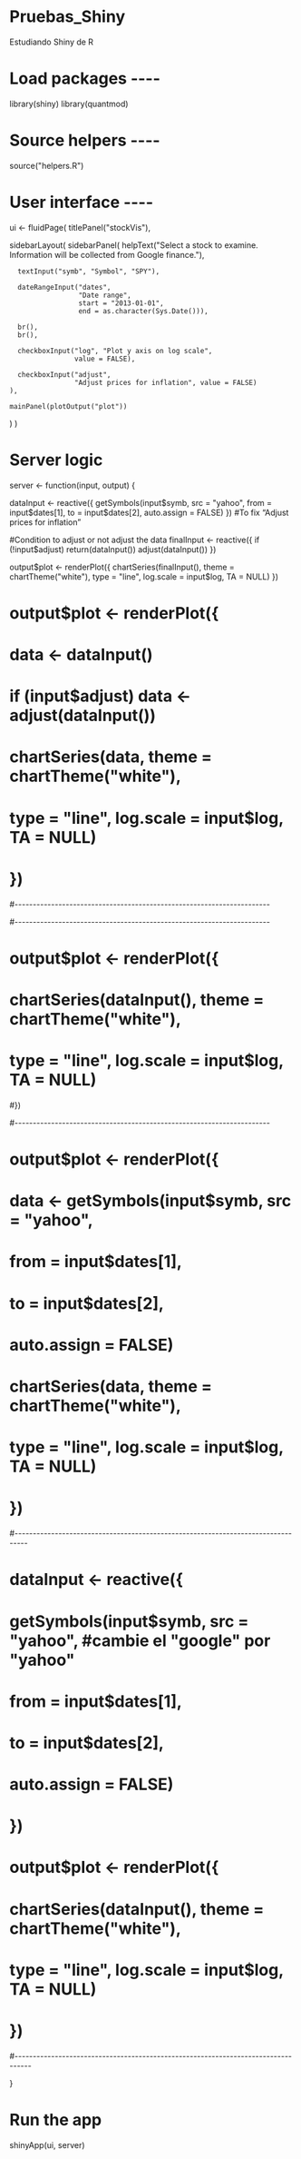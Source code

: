 # Pruebas_Shiny
Estudiando Shiny de R
# Load packages ----
library(shiny)
library(quantmod)

# Source helpers ----
source("helpers.R")

# User interface ----
ui <- fluidPage(
  titlePanel("stockVis"),
  
  sidebarLayout(
    sidebarPanel(
      helpText("Select a stock to examine. 
        Information will be collected from Google finance."),
      
      textInput("symb", "Symbol", "SPY"),
      
      dateRangeInput("dates", 
                     "Date range",
                     start = "2013-01-01", 
                     end = as.character(Sys.Date())),
      
      br(),
      br(),
      
      checkboxInput("log", "Plot y axis on log scale", 
                    value = FALSE),
      
      checkboxInput("adjust", 
                    "Adjust prices for inflation", value = FALSE)
    ),
    
    mainPanel(plotOutput("plot"))
  )
)

# Server logic
server <- function(input, output) {

  dataInput <- reactive({
    getSymbols(input$symb, src = "yahoo",
               from = input$dates[1],
               to = input$dates[2],
               auto.assign = FALSE)
  })
  #To fix “Adjust prices for inflation”
  
  #Condition to adjust or not adjust the data
  finalInput <- reactive({
    if (!input$adjust) return(dataInput())
    adjust(dataInput())
  })
  
  output$plot <- renderPlot({
    chartSeries(finalInput(), theme = chartTheme("white"),
                type = "line", log.scale = input$log, TA = NULL)
  })
  
  # output$plot <- renderPlot({   
  #   data <- dataInput()
  #   if (input$adjust) data <- adjust(dataInput())
  #   
  #   chartSeries(data, theme = chartTheme("white"),
  #               type = "line", log.scale = input$log, TA = NULL)
  # })
  #----------------------------------------------------------------------
  
  #----------------------------------------------------------------------
  
  # output$plot <- renderPlot({    
  #   chartSeries(dataInput(), theme = chartTheme("white"),
  #               type = "line", log.scale = input$log, TA = NULL)
  #})
  
  #----------------------------------------------------------------------
  # output$plot <- renderPlot({
  #   data <- getSymbols(input$symb, src = "yahoo",
  #                      from = input$dates[1],
  #                      to = input$dates[2],
  #                      auto.assign = FALSE)
  #   
  #   chartSeries(data, theme = chartTheme("white"),
  #               type = "line", log.scale = input$log, TA = NULL)
  # })
  
  #---------------------------------------------------------------------------------
  # dataInput <- reactive({
  #   getSymbols(input$symb, src = "yahoo", #cambie el "google" por "yahoo"
  #              from = input$dates[1],
  #              to = input$dates[2],
  #              auto.assign = FALSE)
  # })
  # 
  # output$plot <- renderPlot({
  #   
  #   chartSeries(dataInput(), theme = chartTheme("white"), 
  #               type = "line", log.scale = input$log, TA = NULL)
  # })
  #----------------------------------------------------------------------------------
  
}

# Run the app
shinyApp(ui, server)
